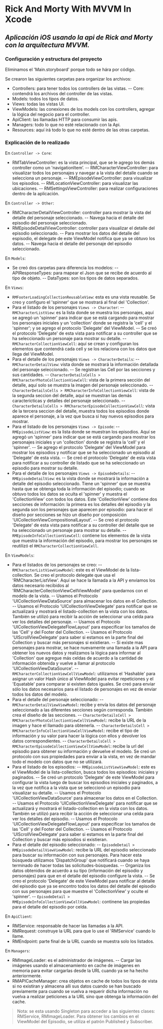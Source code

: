 # Rick And Morty With MVVM In Xcode
## _Aplicación iOS usando la api de Rick and Morty con la arquitectura MVVM._

### Configuración y estructura del proyecto
Eliminamos el 'Main.storyboard' porque todo se hára por código.

Se crearon las siguientes carpetas para organizar los archivos:
- Controllers: para tener todos los controllers de las vistas.
-- Core: contendrá los archivos del controller de las vistas.
- Models: todos los tipos de datos.
- Views: todas las vistas UI.
- ViewModels: las conexiones de los models con los controllers, agregar la lógica del negocio para el controller.
- ApiClient: las llamadas HTTP para consumir las apis.
- Managers: todo lo que no esté relacionado con la Api.
- Resources: aquí irá todo lo que no esté dentro de las otras carpetas.

### Explicación de lo realizado

En `Controller -> Core`:
- RMTabViewController: es la vista principal, que se le agrego los demás controller como un 'navigationItem’.
-- RMCharacterViewController: para visualizar todos los personajes y navegar a la vista del detalle cuando se selecciona un personaje.
-- RMEpisodeViewController: para visualizar los episodios.
-- RMLocationViewController: para visualizar las ubicaciones.
-- RMSettingsViewController: para realizar configuraciones dentro de la aplicación.

En `Controller -> Other`:
- RMCharacterDetailViewController: controller para mostrar la vista del detalle del personaje seleccionado.
-- Navega hacia el detalle del episodio del personaje seleccionado.
- RMEpisodeDetailViewController: controller para visualizar el detalle del episodio seleccionado.
-- Para mostrar los datos del detalle del espisodio, el delegate de este ViewModel notifica que ya se obtuvo los datos.
-- Navega hacia el detalle del personaje del episodio seleccionado.

En `Models`:
- Se creó dos carpetas para diferencia los modelos:
-- APIResponseTypes: para mapear el Json que se recibe de acuerdo al tipo de objeto.
-- DataTypes: son los tipos de datos separados.

En `Views`:
- `RMFooterLoadingCollectionReusableView`: esta es una vista reusable. Se creo y configuro el 'spinner' que se mostrará al final del 'Collection'.
- Para el listado de los personajes `Views -> Character`:
-- `RMCharacterListView`: es la lista donde se muestra los personajes, aquí se agregó un 'spinner' para indicar que se está cargando para mostrar los personajes iniciales y un 'collection' donde se registra la 'cell' y el 'spinner'; y se agrego el protocolo 'Delegate' del ViewModel.
-- Se creó el protocolo 'Delegate' de esta vista para notificar a su controller que se ha seleccionado un personaje para mostrar su detalle.
-- `RMCharacterCollectionViewCell`: aquí se crean y configuran los elementos que contendrá cada cell y se los relaciona con los datos que llega del ViewModel.
- Para el detalle de los personajes `Views -> CharacterDetails`:
-- `RMCharacterDetailView`: vista donde se mostrará la información detallada del personaje seleccionado.
-- Se registran las Cell por las secciones y sus cantidades.
-- `CharacterDetailsCells > RMCharacterPhotoCollectionViewCell`: vista de la primera sección del detalle, aquí solo se muestra la imagen del personaje seleccionado.
-- `CharacterDetailsCells > RMCharacterInfoCollectionViewCell`: vista de la segunda seccion del detalle, aquí se muestran las demás caracterícticas y detalles del personaje seleccionado.
-- `CharacterDetailsCells > RMCharacterEpisodeCollectionViewCell`: vista de la tercera seccion del detalle, muestra todos los episodios donde aparece el personaje, a la vez que busca si hay nuevos episodios para mostrar.
- Para el listado de los personajes `Views -> Episode`:
-- `RMEpisodeListView`: es la lista donde se muestran los episodios. Aquí se agregó un 'spinner' para indicar que se está cargando para mostrar los personajes iniciales y un 'collection' donde se registra la 'cell' y el 'spinner'.
-- Se agrego el protocolo 'Delegate' del ViewModel para mostrar los episodios y notificar que se ha seleccionado un episodio al 'Delegate' de esta vista.
-- Se creó el protocolo 'Delegate' de esta vista para notificar a su controller de listado que se ha seleccionado un episodio para mostrar su detalle.
- Para el detalle de los personajes `Views -> EpisodeDetails`:
-- `RMEpisodeDetailView`: es la vista donde se mostrará la información a detalle del episodio seleccionado. Tiene un 'spinner' que se muestra hasta que se obtenga toda la información del episodio; cuando se obtuvo todos los datos se oculta el 'spinner' y muestra el 'CollectionView' con todos los datos. Este 'CollectionView' contiene dos secciones de información: la primera es los detalles del episodio y la segunda son los personajes que aparecen por episodio: para hacer el diseño por secciones se hizo un diseño por composición 'UICollectionViewCompositionalLayout'.
-- Se creó el protocolo 'Delegate' de esta vista para notificar a su controller del detalle que se ha seleccionado un personaje para mostrar su detalle.
-- `RMEpisodeInfoCollectionViewCell`: contiene los elementos de la vista que muestra la información del episodio, para mostrar los personajes se reutilizó el `RMCharacterCollectionViewCell`.

En `ViewModels`:
- Para el listados de los personajes se creo:
-- `RMCharacterListViewViewModel`: este es el ViewModel de la lista-collection. Se creo el protocolo delegate que usa el 'RMCharacterListView'. Aquí se hace la llamada a la API y enviamos los datos necesario recibidos al 'RMCharacterCollectionViewCellViewModel' para quedarnos con el modelo de la vista.
-- Usamos el Protocolo 'UICollectionViewDataSource' para almacenar los datos en el Collection.
-- Usamos el Protocolo 'UICollectionViewDelegate' para notificar que se actualizará y mostrará el listado-collection en la vista con los datos. También se utilizó para recibir la acción de seleccionar una celda para ver los detalles del personaje.
-- Usamos el Protocolo 'UICollectionViewDelegateFlowLayout' para especificar los tamaños de las 'Cell' y del Footer del Collection.
-- Usamos el Protocolo 'UIScrollViewDelegate' para saber si estamos en la parte final del Collection y buscar más personajes si existieran.
-- Si existe mas personajes para mostrar, se hace nuevamente una llamada a la API para obtener los nuevos datos y realizamos la lógica para informar al 'Collection' que agregue más celdas de acuerdo a la cantidad de información obtenida y vuelve a llamar al protocolo 'UICollectionViewDataSource'.
-- `RMCharacterCollectionViewCellViewModel`: utilizamos el 'Hashable' para asignar un valor Hash único al ViewModel para evitar repeticiones y el 'Equatable' para comparar si existen datos iguales. Se creó para enviar sólo los datos necesarios para el listado de personajes en vez de enviar todos los datos del modelo.
- Para el detalle del personaje seleccionado:
-- `RMCharacterDetailViewViewModel`: recibe y envía los datos del personaje seleccionado a las diferentes secciones según corresponda. También crea el diseño de las secciones.
-- `CharacterDetailsCell > RMCharacterPhotoCollectionViewCellViewModel`: recibe la URL de la imagen y hace el llamado para obtenerla.
-- `CharacterDetailsCell > RMCharacterInfoCollectionViewCellViewModel`: recibe el tipo de información y su valor para hacer la lógica con ellos y devolver los datos correspondientes.
-- `CharacterDetailsCell > RMCharacterEpisodeCollectionViewCellViewModel`: recibe la url del episodio para obtener su información y devuelve el modelo. Se creó un protocolo con sus propiedades para enviar a la vista, en vez de mandar todo el modelo con datos que no se utilizará.
- Para el listado de los episodios:
-- `RMEpisodeListViewViewModel`: este es el ViewModel de la lista-collection, busca todos los episodios: iniciales y paginados.
-- Se creó un protocolo 'Delegate'  de este ViewModel para configurar la vista luego de buscar los episodios iniciales y paginados, a la vez que notifica a la vista que se seleccionó un episodio para visualizar su detalle.
-- Usamos el Protocolo 'UICollectionViewDataSource' para almacenar los datos en el Collection.
-- Usamos el Protocolo 'UICollectionViewDelegate' para notificar que se actualizará y mostrará el listado-collection en la vista con los datos. También se utilizó para recibir la acción de seleccionar una celda para ver los detalles del episodio.
-- Usamos el Protocolo 'UICollectionViewDelegateFlowLayout' para especificar los tamaños de las 'Cell' y del Footer del Collection.
-- Usamos el Protocolo 'UIScrollViewDelegate' para saber si estamos en la parte final del Collection y buscar más episodios si existieran.
- Para el detalle del episodio seleccionado:
-- `EpisodeDetail > RMEpisodeDetailViewViewModel`: recibe la URL del episodio seleccionado para buscar su información con sus personajes. Para hacer esta búsqueda utilizamos 'DispatchGroup' que notificará cuando se haya terminado de hacer todas las solicitudes-búsquedas.
-- Organiza los datos obtenidos de acuerdo a su tipo (información del episodio y personajes) para que en el detalle del episodio configure la vista.
-- Se creo el protocolo 'Delegate' de este ViewModel para notificar al detalle del episodio que ya se encontro todos los datos del detalle del episodio con sus personajes para que muestre el 'CollectionView' y oculte el 'spinner'.
-- `EpisodeDetail > RMEpisodeInfoCollectionViewCellViewModel`: continene las propiedas para el detalle del episodio por celda.

En `ApiClient`:
- RMService: responsable de hacer las llamadas a la API.
- RMRequest: construye la URL para que lo use el 'RMService' cuando lo llame.
- RMEndpoint: parte final de la URL cuando se muestra solo los listados.

En `Managers`:
- RMImageLoader: es el administrador de imágenes.
-- Cargar las imágenes usando el almacenamiento en cache de imágenes en memoria para evitar cargarlas desde la URL cuando ya se ha hecho anteriormente.
- RMAPICacheManager: crea objetos en cache de todos los tipos de vista si no existiran y almacena alli sus datos cuando se han buscado previamente para cuando se vuelva a requerir dicha información no vuelva a realizar peticiones a la URL sino que obtenga la información del cache.

> Nota: se esta usando Singleton para acceder a las siguientes clases: RMService, RMImageLoader.
Para obtener los cambios en el ViewModel del Episodio, se utiliza el patrón Published y Subscriber.
